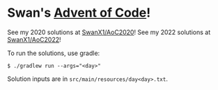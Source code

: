 # Swan's [Advent of Code](https://adventofcode.com/2021/about)!

See my 2020 solutions at [SwanX1/AoC2020](https://github.com/SwanX1/AoC2020)!
See my 2022 solutions at [SwanX1/AoC2022](https://github.com/SwanX1/AoC2022)!

To run the solutions, use gradle:
```
$ ./gradlew run --args="<day>"
```

Solution inputs are in `src/main/resources/day<day>.txt`.
